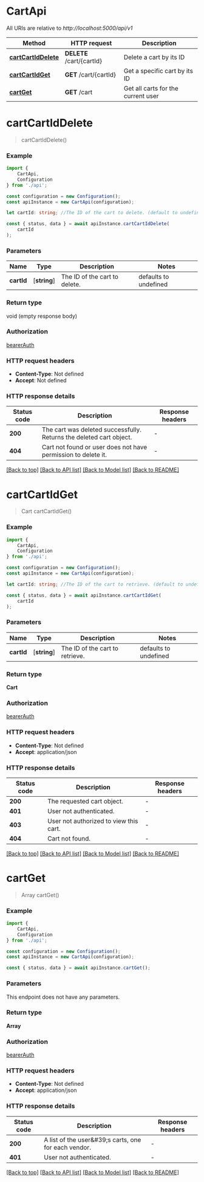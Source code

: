 # CartApi

All URIs are relative to *http://localhost:5000/api/v1*

|Method | HTTP request | Description|
|------------- | ------------- | -------------|
|[**cartCartIdDelete**](#cartcartiddelete) | **DELETE** /cart/{cartId} | Delete a cart by its ID|
|[**cartCartIdGet**](#cartcartidget) | **GET** /cart/{cartId} | Get a specific cart by its ID|
|[**cartGet**](#cartget) | **GET** /cart | Get all carts for the current user|

# **cartCartIdDelete**
> cartCartIdDelete()


### Example

```typescript
import {
    CartApi,
    Configuration
} from './api';

const configuration = new Configuration();
const apiInstance = new CartApi(configuration);

let cartId: string; //The ID of the cart to delete. (default to undefined)

const { status, data } = await apiInstance.cartCartIdDelete(
    cartId
);
```

### Parameters

|Name | Type | Description  | Notes|
|------------- | ------------- | ------------- | -------------|
| **cartId** | [**string**] | The ID of the cart to delete. | defaults to undefined|


### Return type

void (empty response body)

### Authorization

[bearerAuth](../README.md#bearerAuth)

### HTTP request headers

 - **Content-Type**: Not defined
 - **Accept**: Not defined


### HTTP response details
| Status code | Description | Response headers |
|-------------|-------------|------------------|
|**200** | The cart was deleted successfully. Returns the deleted cart object. |  -  |
|**404** | Cart not found or user does not have permission to delete it. |  -  |

[[Back to top]](#) [[Back to API list]](../README.md#documentation-for-api-endpoints) [[Back to Model list]](../README.md#documentation-for-models) [[Back to README]](../README.md)

# **cartCartIdGet**
> Cart cartCartIdGet()


### Example

```typescript
import {
    CartApi,
    Configuration
} from './api';

const configuration = new Configuration();
const apiInstance = new CartApi(configuration);

let cartId: string; //The ID of the cart to retrieve. (default to undefined)

const { status, data } = await apiInstance.cartCartIdGet(
    cartId
);
```

### Parameters

|Name | Type | Description  | Notes|
|------------- | ------------- | ------------- | -------------|
| **cartId** | [**string**] | The ID of the cart to retrieve. | defaults to undefined|


### Return type

**Cart**

### Authorization

[bearerAuth](../README.md#bearerAuth)

### HTTP request headers

 - **Content-Type**: Not defined
 - **Accept**: application/json


### HTTP response details
| Status code | Description | Response headers |
|-------------|-------------|------------------|
|**200** | The requested cart object. |  -  |
|**401** | User not authenticated. |  -  |
|**403** | User not authorized to view this cart. |  -  |
|**404** | Cart not found. |  -  |

[[Back to top]](#) [[Back to API list]](../README.md#documentation-for-api-endpoints) [[Back to Model list]](../README.md#documentation-for-models) [[Back to README]](../README.md)

# **cartGet**
> Array<Cart> cartGet()


### Example

```typescript
import {
    CartApi,
    Configuration
} from './api';

const configuration = new Configuration();
const apiInstance = new CartApi(configuration);

const { status, data } = await apiInstance.cartGet();
```

### Parameters
This endpoint does not have any parameters.


### Return type

**Array<Cart>**

### Authorization

[bearerAuth](../README.md#bearerAuth)

### HTTP request headers

 - **Content-Type**: Not defined
 - **Accept**: application/json


### HTTP response details
| Status code | Description | Response headers |
|-------------|-------------|------------------|
|**200** | A list of the user\&#39;s carts, one for each vendor. |  -  |
|**401** | User not authenticated. |  -  |

[[Back to top]](#) [[Back to API list]](../README.md#documentation-for-api-endpoints) [[Back to Model list]](../README.md#documentation-for-models) [[Back to README]](../README.md)

